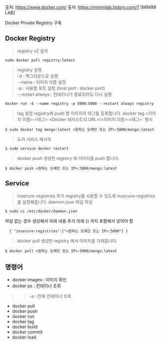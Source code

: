 출처: https://www.docker.com/
출처: https://minimilab.tistory.com/7 [MINIMI LAB]

Docker Private Registry 구축

Docker Registry
---- 

> registry v2 설치
~~~
sudo docker pull registry:latest
~~~

> registry 실행    
-d : 백그라운드로 실행    
--name : 이미지 이름 설정    
-p : 사용할 포트 설정 (host port : docker port)   
--restart always : 컨테이너가 종료되어도 다시 실행    
~~~
docker run -d --name registry -p 5000:5000 --restart always registry
~~~

> tag 설정
registry에 push 할 이미지의 태그를 등록합니다.
docker tag <이미지 이름>:<태그> <Docker 레지스트리 URL>/<이미지 이름>:<태그>` 형식
~~~
$ sudo docker tag mongo:latest <원하는 도메인 또는 IP>:5000/mongo:latest
~~~

> 도커 서비스 재시작
~~~
$ sudo service docker restart
~~~

> docker push
생성한 registry 에 이미지를 push 합니다.
~~~
$ docker push <원하는 도메인 또는 IP>:5000/mongo:latest
~~~

Service
----

> insecure-registries 추가
registry를 사용할 수 있도록 insecure-registries를 설정해줍니다.
daemon.json 파일 작성
~~~
$ sudo vi /etc/docker/daemon.json
~~~
파일 없는 경우 생성해서 아래 내용 추가
아래 {} 까지 포함해서 넣어야 함 
~~~
  { "insecure-registries":["<원하는 도메인 또는 IP>:5000"] }
~~~  
  
> docker pull
생성한 registry 에서 이미지를 가져옵니다.
~~~
$ docker pull <원하는 도메인 또는 IP>:5000/mongo:latest
~~~


명령어
----

* docker images : 이미지 확인    
* docker ps : 컨테이너 조회   
>> -a : 전체 컨테이너 조회
* docker pull    
* docker push   
* docker run    
* docker tag    
* docker build    
* docker commit    
* docker load    
